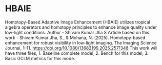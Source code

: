 # HBAIE
Homotopy-Based Adaptive Image Enhancement (HBAIE) utilizes tropical algebra operators and homotopy principles to enhance image quality under low-light conditions.
Author - Shivam Kumar Jha S
Article based on this work - Shivam Kumar Jha, S., & Mohana, N. (2025). Homotopy-based enhancement for robust visibility in low-light imaging. The Imaging Science Journal, 1–11. https://doi.org/10.1080/13682199.2025.2571348
This work will have three files, 1. Baseline complete model, 2. Bench for this model, 3. Basic GCLM metrics for this mode.
